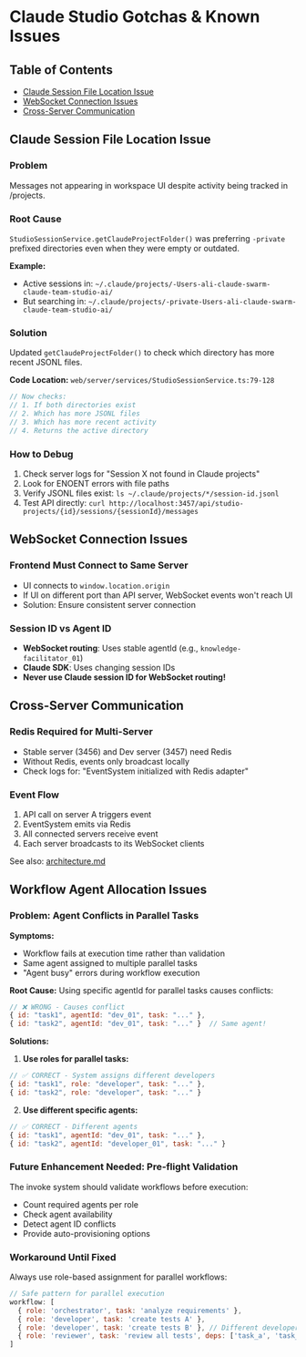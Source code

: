 # Claude Studio Gotchas & Known Issues

## Table of Contents

- [Claude Session File Location Issue](#claude-session-file-location-issue)
- [WebSocket Connection Issues](#websocket-connection-issues)
- [Cross-Server Communication](#cross-server-communication)

## Claude Session File Location Issue

### Problem

Messages not appearing in workspace UI despite activity being tracked in /projects.

### Root Cause

`StudioSessionService.getClaudeProjectFolder()` was preferring `-private` prefixed directories even when they were empty or outdated.

**Example:**

- Active sessions in: `~/.claude/projects/-Users-ali-claude-swarm-claude-team-studio-ai/`
- But searching in: `~/.claude/projects/-private-Users-ali-claude-swarm-claude-team-studio-ai/`

### Solution

Updated `getClaudeProjectFolder()` to check which directory has more recent JSONL files.

**Code Location:** `web/server/services/StudioSessionService.ts:79-128`

```typescript
// Now checks:
// 1. If both directories exist
// 2. Which has more JSONL files
// 3. Which has more recent activity
// 4. Returns the active directory
```

### How to Debug

1. Check server logs for "Session X not found in Claude projects"
2. Look for ENOENT errors with file paths
3. Verify JSONL files exist: `ls ~/.claude/projects/*/session-id.jsonl`
4. Test API directly: `curl http://localhost:3457/api/studio-projects/{id}/sessions/{sessionId}/messages`

## WebSocket Connection Issues

### Frontend Must Connect to Same Server

- UI connects to `window.location.origin`
- If UI on different port than API server, WebSocket events won't reach UI
- Solution: Ensure consistent server connection

### Session ID vs Agent ID

- **WebSocket routing**: Uses stable agentId (e.g., `knowledge-facilitator_01`)
- **Claude SDK**: Uses changing session IDs
- **Never use Claude session ID for WebSocket routing!**

## Cross-Server Communication

### Redis Required for Multi-Server

- Stable server (3456) and Dev server (3457) need Redis
- Without Redis, events only broadcast locally
- Check logs for: "EventSystem initialized with Redis adapter"

### Event Flow

1. API call on server A triggers event
2. EventSystem emits via Redis
3. All connected servers receive event
4. Each server broadcasts to its WebSocket clients

See also: [architecture.md](./architecture.md#cross-server-communication-architecture)

## Workflow Agent Allocation Issues

### Problem: Agent Conflicts in Parallel Tasks

**Symptoms:**

- Workflow fails at execution time rather than validation
- Same agent assigned to multiple parallel tasks
- "Agent busy" errors during workflow execution

**Root Cause:**
Using specific agentId for parallel tasks causes conflicts:

```javascript
// ❌ WRONG - Causes conflict
{ id: "task1", agentId: "dev_01", task: "..." },
{ id: "task2", agentId: "dev_01", task: "..." }  // Same agent!
```

**Solutions:**

1. **Use roles for parallel tasks:**

```javascript
// ✅ CORRECT - System assigns different developers
{ id: "task1", role: "developer", task: "..." },
{ id: "task2", role: "developer", task: "..." }
```

2. **Use different specific agents:**

```javascript
// ✅ CORRECT - Different agents
{ id: "task1", agentId: "dev_01", task: "..." },
{ id: "task2", agentId: "developer_01", task: "..." }
```

### Future Enhancement Needed: Pre-flight Validation

The invoke system should validate workflows before execution:

- Count required agents per role
- Check agent availability
- Detect agent ID conflicts
- Provide auto-provisioning options

### Workaround Until Fixed

Always use role-based assignment for parallel workflows:

```javascript
// Safe pattern for parallel execution
workflow: [
  { role: 'orchestrator', task: 'analyze requirements' },
  { role: 'developer', task: 'create tests A' },
  { role: 'developer', task: 'create tests B' }, // Different developer
  { role: 'reviewer', task: 'review all tests', deps: ['task_a', 'task_b'] },
]
```
